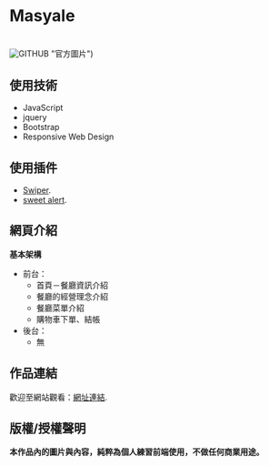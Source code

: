 # Masyale <h1>
![GITHUB](https://j-mingyan.github.io/Masyale.github.io/images/OfficialPictures.png) "官方圖片")

## 使用技術
* JavaScript
* jquery
* Bootstrap
* Responsive Web Design
## 使用插件
* [Swiper](https://swiperjs.com).
* [sweet alert](https://sweetalert2.github.io/#download).
## 網頁介紹


**基本架構**  
* 前台：
  * 首頁－餐廳資訊介紹
  * 餐廳的經營理念介紹
  * 餐廳菜單介紹
  * 購物車下單、結帳
* 後台：
  * 無   


## 作品連結
歡迎至網站觀看：[網址連結](https://j-mingyan.github.io/Masyale.github.io/westernRestaurant_1.html).


## 版權/授權聲明
**本作品內的圖片與內容，純粹為個人練習前端使用，不做任何商業用途。**
